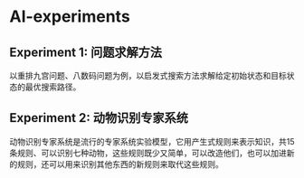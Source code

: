 # AI-experiments
## Experiment 1: 问题求解方法
以重排九宫问题、八数码问题为例，以启发式搜索方法求解给定初始状态和目标状态的最优搜索路径。
## Experiment 2: 动物识别专家系统
动物识别专家系统是流行的专家系统实验模型，它用产生式规则来表示知识，共15条规则、可以识别七种动物，这些规则既少又简单，可以改造他们，也可以加进新的规则，还可以用来识别其他东西的新规则来取代这些规则。

